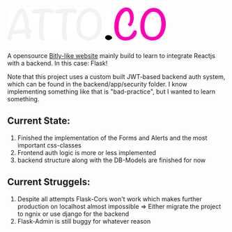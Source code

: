 # ![ATTO.CO](frontend/src/assets/images/logo.png)
A opensource [Bitly-like website](https://bitly.com) mainly build to learn to integrate Reactjs with a backend. In this case: Flask!

Note that this project uses a custom built JWT-based backend auth system, which can be found in the backend/app/security folder. I know implementing something like that is "bad-practice", but I wanted to learn something.

## Current State:
1. Finished the implementation of the Forms and Alerts and the most important css-classes
2. Frontend auth logic is more or less implemented
3. backend structure along with the DB-Models are finished for now

## Current Struggels:
1. Despite all attempts Flask-Cors won't work which makes further production on localhost almost impossible => Either migrate the project to ngnix or use django for the backend
2. Flask-Admin is still buggy for whatever reason



